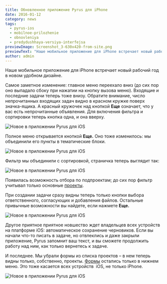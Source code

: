```yaml
---
title: Обновленное приложение Pyrus для iPhone
date: 2016-01-12
category: news
tags:
  - pyrus-ios
  - mobilnoe-prilozhenie
  - obnovleniya
  - predydushhaya-versiya-interfejsa
previewImage: Screenshot_3-630x420-from-site.png
previewText: "Наше мобильное приложение для iPhone встречает новый рабочий год в новом удобном дизайне."
author: admin
---
```

Наше мобильное приложение для iPhone встречает новый рабочий год в новом удобном дизайне.

Самое заметное изменение: главное меню переехало вниз (до сих пор оно выпадало сбоку при нажатии на кнопку вызова меню). Входящие и последние задачи теперь тоже внизу. Обратите внимание, число непрочитанных входящих задач видно в красном кружке поверх значка-ящика. А красный кружочек над кнопкой **Еще** означает, что у вас есть непрочитанные объявления. Для включения фильтра и сортировки теперь кнопка одна, и она вверху.

![Новое в приложении Pyrus для iOS](inbox-new-old.webp)

Полное меню открывается кнопкой **Еще.** Оно тоже изменилось: мы объединили его пункты в тематические блоки.

![Новое в приложении Pyrus для iOS](menu-new-old.webp)

Фильтр мы объединили с сортировкой, страничка теперь выглядит так:

![Новое в приложении Pyrus для iOS](filter-and-sotr-new.webp)

Появилась возможность отбора по подпроектам; до сих пор фильтр учитывал только основные [проекты](https://pyrus.com/ru/blog/proekty-v-pyrus).

При создании задачи сразу видны теперь только кнопки выбора ответственного, согласующих и добавления файлов. Остальные привычные возможности вы найдете, если нажмете **Еще.**

![Новое в приложении Pyrus для iOS](adding-task-new.webp)

Другое приятное приятное новшество ждет владельцев всех устройств на платформе iOS: автоматическое сохранение черновиков. Если вы начали что-то писать в задаче, но отвлеклись и даже закрыли приложение, Pyrus запомнит ваш текст, и вы сможете продолжить работу над ним, как только вернетесь к задаче.

И последнее. Мы убрали формы из списка проектов – в нем теперь видны только, собственно, проекты. [Формы](https://pyrus.com/ru/blog/formalnye-protsessy) остались только в нижнем меню. Это тоже касается всех устройств  iOS, не только iPhone.

![Новое в приложении Pyrus для iOS](project-list.webp)